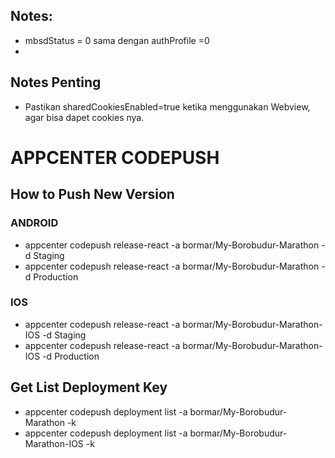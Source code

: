 ## Notes:
- mbsdStatus = 0 sama dengan authProfile =0
- 

## Notes Penting
- Pastikan sharedCookiesEnabled=true ketika menggunakan Webview, agar bisa dapet cookies nya.

# APPCENTER CODEPUSH
## How to Push New Version
### ANDROID
- appcenter codepush release-react -a bormar/My-Borobudur-Marathon -d Staging
- appcenter codepush release-react -a bormar/My-Borobudur-Marathon -d Production


### IOS
- appcenter codepush release-react -a bormar/My-Borobudur-Marathon-IOS -d Staging
- appcenter codepush release-react -a bormar/My-Borobudur-Marathon-IOS -d Production

## Get List Deployment Key
- appcenter codepush deployment list -a bormar/My-Borobudur-Marathon -k
- appcenter codepush deployment list -a bormar/My-Borobudur-Marathon-IOS -k

